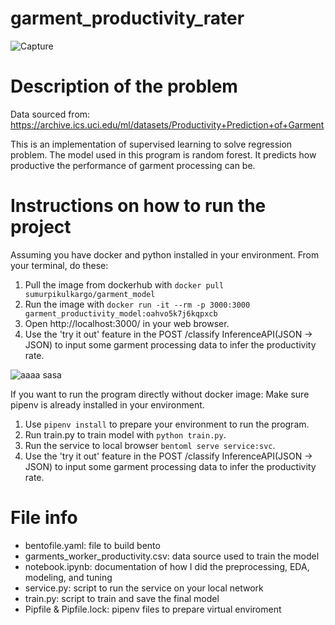# garment_productivity_rater

![Capture](https://user-images.githubusercontent.com/95233522/200820662-1b560a28-442e-4ae6-9410-f1dd60264fd8.JPG)



# Description of the problem

Data sourced from: https://archive.ics.uci.edu/ml/datasets/Productivity+Prediction+of+Garment

This is an implementation of supervised learning to solve regression problem. The model used in this program is random forest. It predicts how productive the performance of garment processing can be. 

# Instructions on how to run the project

Assuming you have docker and python installed in your environment. From your terminal, do these: 
1. Pull the image from dockerhub with ```docker pull sumurpikulkargo/garment_model```
2. Run the image with ```docker run -it --rm -p 3000:3000 garment_productivity_model:oahvo5k7j6kqpxcb``` 
3. Open http://localhost:3000/ in your web browser.
4. Use the 'try it out' feature in the POST /classify InferenceAPI(JSON → JSON) to input some garment processing data to infer the productivity rate. 

![aaaa sasa](https://user-images.githubusercontent.com/95233522/200820980-9e766771-84a2-4215-84c5-f7b97b368531.JPG)

If you want to run the program directly without docker image: 
Make sure pipenv is already installed in your environment. 
1. Use ```pipenv install``` to prepare your environment to run the program.
2. Run train.py to train model with ```python train.py```.
3. Run the service to local browser ```bentoml serve service:svc```.
4. Use the 'try it out' feature in the POST /classify InferenceAPI(JSON → JSON) to input some garment processing data to infer the productivity rate. 

# File info

- bentofile.yaml: file to build bento
- garments_worker_productivity.csv: data source used to train the model
- notebook.ipynb: documentation of how I did the preprocessing, EDA, modeling, and tuning
- service.py: script to run the service on your local network
- train.py: script to train and save the final model 
- Pipfile & Pipfile.lock: pipenv files to prepare virtual enviroment
